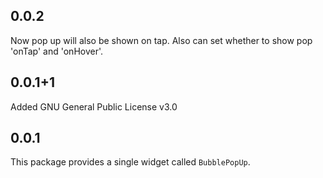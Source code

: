 ## 0.0.2
Now pop up will also be shown on tap. Also can set whether to show pop 'onTap' and 'onHover'.

## 0.0.1+1
Added GNU General Public License v3.0

## 0.0.1
This package provides a single widget called `BubblePopUp`.
